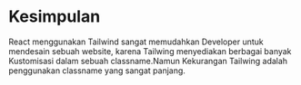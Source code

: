 # Kesimpulan

React menggunakan Tailwind sangat memudahkan Developer untuk mendesain sebuah website, karena Tailwing menyediakan berbagai banyak Kustomisasi dalam sebuah classname.Namun Kekurangan Tailwing adalah penggunakan classname yang sangat panjang.



